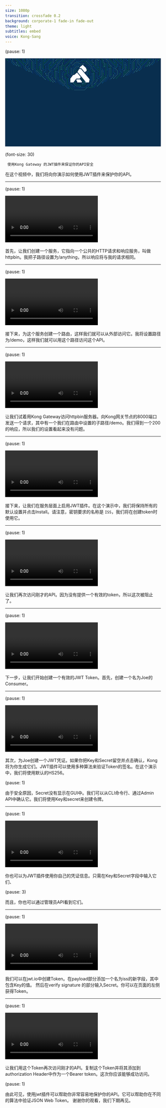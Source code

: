 ```yaml
---
size: 1080p
transition: crossfade 0.2
background: corporate-1 fade-in fade-out
theme: light
subtitles: embed
voice: Kong-Sang
---
```

(pause: 1)

![](00-kong-background.png)

(font-size: 30)

```
 使用Kong Gateway 的JWT插件来保证你的API安全
```

在这个视频中，我们将向你演示如何使用JWT插件来保护你的API。

---

(pause: 1)

![](01_CreateService.mp4)

首先，让我们创建一个服务，它指向一个公共的HTTP请求和响应服务，叫做httpbin。我把子路径设置为/anything，所以响应将与我的请求相同。

---

(pause: 1)

![](02_CreateRoute.mp4)

接下来，为这个服务创建一个路由，这样我们就可以从外部访问它。我将设置路径为/demo，这样我们就可以用这个路径访问这个API。

---

(pause: 1)

![](03_ConfrirmAccess.mp4)

让我们试着用Kong Gateway访问httpbin服务器。向Kong网关节点的8000端口发送一个请求，其中有一个我们在路由中设置的子路径/demo。我们得到一个200的响应，所以我们的设置看起来没有问题。

---

(pause: 1)

![](04_EnableJWTPlugin.mp4)

接下来，让我们在服务层面上启用JWT插件。在这个演示中，我们将保持所有的默认设置并点击Install。请注意，密钥要求的名称是 `ISS`，我们将在创建token时使用它。

---

(pause: 1)

![](05_AccessBlock.mp4)

让我们再次访问刚才的API。因为没有提供一个有效的token，所以这次被阻止了。

---

(pause: 1)

![](06_CreateConsumer.mp4)

下一步，让我们开始创建一个有效的JWT Token。首先，创建一个名为Joe的Consumer。

---

(pause: 1)

![](07_GenJWTCred.mp4)

其次，为Joe创建一个JWT凭证。如果你把Key和Secret留空并点击确认，Kong将为你生成它们。JWT插件可以使用多种算法来验证Token的签名。在这个演示中，我们将使用默认的HS256。

(pause: 1)

由于安全原因，Secret没有显示在GUI中。我们可以从CLI命令行、通过Admin API中确认它。我们将使用Key和secret来创建令牌。

---

(pause: 1)

![](10_CreateJWTCustomCred.mp4)

你也可以为JWT插件使用你自己的凭证信息。只需在Key和Secret字段中输入它们、

(pause: 3)

而且，你也可以通过管理员API看到它们。

---

(pause: 1)

![](08_GenToken.mp4)

我们可以在jwt.io中创建Token。在payload部分添加一个名为iss的新字段，其中包含Key的值。
然后在verify signature 的部分输入Secret。你可以在页面的左侧获得Token。

---

(pause: 1)

![](09_AccessWithToken.mp4)

让我们用这个Token再次访问刚才的API。复制这个Token并将其添加到authorization Header中作为一个Bearer token。这次你应该能够成功访问。

(pause: 1)

由此可见，使用jwt插件可以帮助你非常容易地保护你的API。它可以帮助你在不同的算法中验证JSON Web Token。
谢谢你的观看，我们下期再见。

